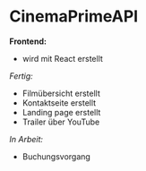# CinemaPrimeAPI

**Frontend:**
- wird mit React erstellt

_Fertig:_
- Filmübersicht erstellt
- Kontaktseite erstellt
- Landing page erstellt
- Trailer über YouTube

_In Arbeit:_
- Buchungsvorgang
